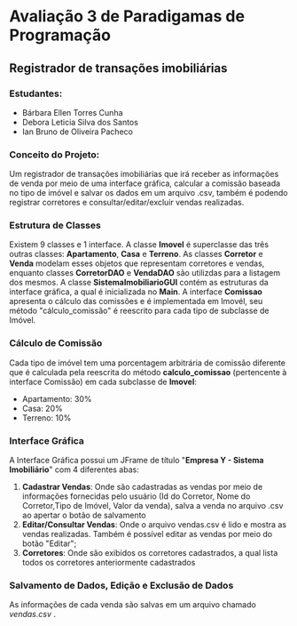 # Avaliação 3 de Paradigamas de Programação
## Registrador de transações imobiliárias

### Estudantes:
- Bárbara Ellen Torres Cunha
- Debora Leticia Silva dos Santos
- Ian Bruno de Oliveira Pacheco

### Conceito do Projeto:
Um registrador de transações imobiliárias que irá receber as informações de venda por meio de uma interface gráfica, calcular a comissão baseada no tipo de imóvel e salvar os dados em um arquivo .csv, também é podendo registrar corretores e consultar/editar/excluir vendas realizadas.

### Estrutura de Classes
Existem 9 classes e 1 interface.
A classe **Imovel** é superclasse das três outras classes: **Apartamento**, **Casa** e **Terreno**.
As classes **Corretor** e **Venda** modelam esses objetos que representam corretores e vendas, enquanto classes **CorretorDAO** e **VendaDAO** são utilizdas para a listagem dos mesmos.
A classe **SistemaImobiliarioGUI** contém as estruturas da interface gráfica, a qual é inicializada no **Main**.
A interface **Comissao** apresenta o cálculo das comissões e é implementada em Imovél, seu método "cálculo_comissão" é reescrito para cada tipo de subclasse de Imóvel.

### Cálculo de Comissão
Cada tipo de imóvel tem uma porcentagem arbitrária de comissão diferente que é calculada pela reescrita do método **calculo_comissao** (pertencente à interface Comissão) em cada subclasse de **Imovel**:
- Apartamento: 30%
- Casa: 20%
- Terreno: 10%

### Interface Gráfica
A Interface Gráfica possui um JFrame de título "**Empresa Y - Sistema Imobiliário**" com 4 diferentes abas:
1. **Cadastrar Vendas**: Onde são cadastradas as vendas por meio de informações fornecidas pelo usuário (Id do Corretor, Nome do Corretor,Tipo de Imóvel, Valor da venda), salva a venda no arquivo .csv ao apertar o botão de salvamento
2. **Editar/Consultar Vendas**: Onde o arquivo vendas.csv é lido e mostra as vendas realizadas. Também é possível editar as vendas por meio do botão "Editar";
4. **Corretores**: Onde são exibidos os corretores cadastrados, a qual lista todos os corretores anteriormente cadastrados

### Salvamento de Dados, Edição e Exclusão de Dados
As informações de cada venda são salvas em um arquivo chamado _vendas.csv_ .

